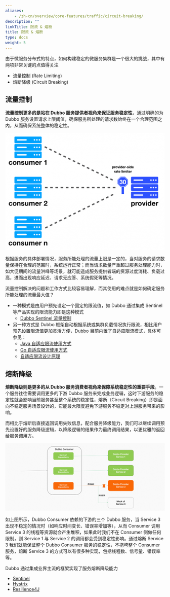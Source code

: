 ```yaml
---
aliases:
    - /zh-cn/overview/core-features/traffic/circuit-breaking/
description: ""
linkTitle: 限流 & 熔断
title: 限流 & 熔断
type: docs
weight: 5
---
```


由于微服务分布式的特点，如何构建稳定的微服务集群是一个很大的挑战，其中有两项非常关键的点值得关注
* 流量控制 (Rate Limiting)
* 熔断降级 (Circuit Breaking)

## 流量控制
**流量控制更多的是站在 Dubbo 服务提供者视角来保证服务稳定性**，通过明确的为 Dubbo 服务设置请求上限阈值，确保服务所处理的请求数始终在一个合理范围之内，从而确保系统整体的稳定性。

![provider-rate-limit](/imgs/v3/feature/circuit-breaking/provider-rate-limit.png)

根据服务的具体部署情况，服务所能处理的流量上限是一定的，当对服务的请求数量保持在合理的范围时，系统运行正常；而当请求数量严重超过服务处理能力时，如大促期间的流量洪峰等场景，就可能造成服务提供者端的资源过度消耗、负载过高，进而出现响应延迟、请求无应答、系统假死等情况。

流量控制解决的问题和工作方式比较容易理解，而其使用的难点就是如何确定服务所能处理的流量最大值？
* 一种模式是由用户预先设定一个固定的限流值，如 Dubbo 通过集成 Sentinel 等产品实现的限流能力即是这种模式
    * [Dubbo Sentinel 流量控制](../../../tasks/rate-limit/sentinel/)
* 另一种方式是 Dubbo 框架自动根据系统或集群负载情况执行限流，相比用户预先设置限流值更加灵活方便，Dubbo 目前内置了自适应限流模式，具体可参见：
    * [Java 自适应限流使用方式](../../../mannual/java-sdk/advanced-features-and-usage/performance/adaptive-concurrency-control/)
    * [Go 自适应限流使用方式](../../../reference/proposals/heuristic-flow-control/)
    * [自适应限流设计原理](../../../reference/proposals/heuristic-flow-control/)

## 熔断降级
**熔断降级则是更多的从 Dubbo 服务消费者视角来保障系统稳定性的重要手段**。一个服务往往需要调用更多的下游 Dubbo 服务来完成业务逻辑，这时下游服务的稳定性就会影响当前服务甚至整个系统的稳定性，熔断（Circuit Breaking）即是面向不稳定服务场景设计的，它能最大限度避免下游服务不稳定对上游服务带来的影响。

而相比于熔断后直接返回调用失败信息，配合服务降级能力，我们可以继续调用预先设置好的服务降级逻辑，以降级逻辑的结果作为最终调用结果，以更优雅的返回给服务调用方。

![consumer-circuit-breaking](/imgs/v3/feature/circuit-breaking/consumer-circuit-breaking.png)

如上图所示，Dubbo Consumer 依赖的下游的三个 Dubbo 服务，当 Service 3 出现不稳定的情况时（如响应时间变长、错误率增加等），从而 Consumer 调用 Service 3 的线程等资源就会产生堆积，如果此时我们不在 Consumer 侧做任何限制，则 Service 1 与 Service 2 的调用都会受到稳定性影响。通过熔断 Service 3 我们就能保证整个 Dubbo Consumer 服务的稳定性，不拖垮整个 Consumer 服务，熔断 Service 3 的方式可以有很多种实现，包括线程数、信号量、错误率等。

Dubbo 通过集成业界主流的框架实现了服务熔断降级能力

* [Sentinel](../../../tasks/rate-limit/sentinel/)
* [Hystrix](../../../tasks/rate-limit/hystrix/)
* [Resilience4J](../../../tasks/rate-limit/resilience4j/)
